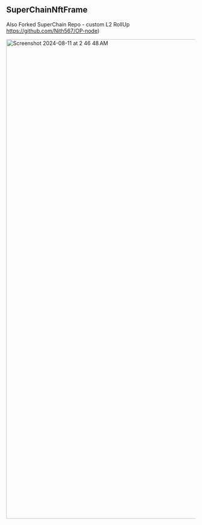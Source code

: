 
## SuperChainNftFrame

Also Forked SuperChain Repo - custom L2 RollUp
https://github.com/Nith567/OP-node)

<img width="1277" alt="Screenshot 2024-08-11 at 2 46 48 AM" src="https://github.com/user-attachments/assets/8982434e-4fbe-430e-bf21-dae721f99aff">
